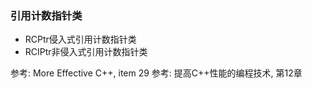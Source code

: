 ### 引用计数指针类

- RCPtr侵入式引用计数指针类
- RCIPtr非侵入式引用计数指针类

参考: More Effective C++, item 29
参考: 提高C++性能的编程技术, 第12章
